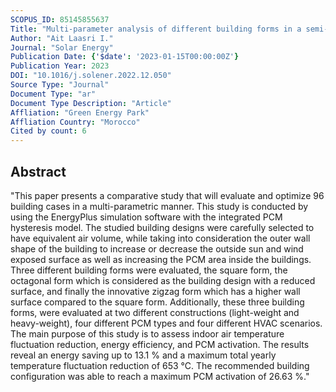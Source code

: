 ```yaml
---
SCOPUS_ID: 85145855637
Title: "Multi-parameter analysis of different building forms in a semi-arid climate: Effect of building construction and phase change materials"
Author: "Ait Laasri I."
Journal: "Solar Energy"
Publication Date: {'$date': '2023-01-15T00:00:00Z'}
Publication Year: 2023
DOI: "10.1016/j.solener.2022.12.050"
Source Type: "Journal"
Document Type: "ar"
Document Type Description: "Article"
Affliation: "Green Energy Park"
Affliation Country: "Morocco"
Cited by count: 6
---
```


## Abstract
"This paper presents a comparative study that will evaluate and optimize 96 building cases in a multi-parametric manner. This study is conducted by using the EnergyPlus simulation software with the integrated PCM hysteresis model. The studied building designs were carefully selected to have equivalent air volume, while taking into consideration the outer wall shape of the building to increase or decrease the outside sun and wind exposed surface as well as increasing the PCM area inside the buildings. Three different building forms were evaluated, the square form, the octagonal form which is considered as the building design with a reduced surface, and finally the innovative zigzag form which has a higher wall surface compared to the square form. Additionally, these three building forms, were evaluated at two different constructions (light-weight and heavy-weight), four different PCM types and four different HVAC scenarios. The main purpose of this study is to assess indoor air temperature fluctuation reduction, energy efficiency, and PCM activation. The results reveal an energy saving up to 13.1 % and a maximum total yearly temperature fluctuation reduction of 653 °C. The recommended building configuration was able to reach a maximum PCM activation of 26.63 %."
